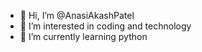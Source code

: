 - 👋 Hi, I’m @AnasiAkashPatel
- 👀 I’m interested in coding and technology
- 🌱 I’m currently learning python



<!---
AnasiAkashPatel/AnasiAkashPatel is a ✨ special ✨ repository because its `README.md` (this file) appears on your GitHub profile.
You can click the Preview link to take a look at your changes.
--->

